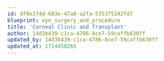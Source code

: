 ```yaml
---
id: df0e374d-603e-47a0-a2fa-535375242fd7
blueprint: eye_surgery_and_procedure
title: 'Corneal Clinic and Transplant'
author: 14d3b439-c1ca-4786-8ce7-59caffb630ff
updated_by: 14d3b439-c1ca-4786-8ce7-59caffb630ff
updated_at: 1714458265
---
```


